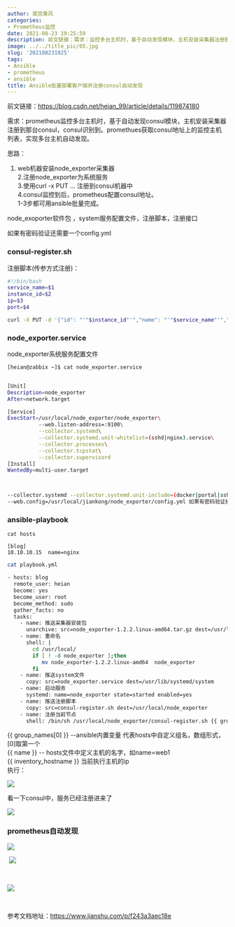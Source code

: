 ```yaml
---
author: 南宫乘风
categories:
- Prometheus监控
date: 2021-08-23 19:25:59
description: 前文链接：需求：监控多台主机时，基于自动发现模块，主机安装采集器注册到那台，识别到。获取地址上的监控主机列表，实现多台主机自动发现。思路：机器安装采集器注册为系统服务使用注册到机器中监控到后，配置地址。。。。。。。
image: ../../title_pic/65.jpg
slug: '202108231925'
tags:
- Ansible
- prometheus
- ansible
title: Ansible批量部署客户端并注册consul自动发现
---
```


<!--more-->

前文链接：<https://blog.csdn.net/heian_99/article/details/119874180>

需求：prometheus监控多台主机时，基于自动发现consul模块，主机安装采集器注册到那台consul，consul识别到。promethues获取consul地址上的监控主机列表，实现多台主机自动发现。

思路：

1.  web机器安装node\_exporter采集器  
    2.注册node\_exporter为系统服务  
    3.使用curl -x PUT ... 注册到consul机器中  
    4.consul监控到后，prometheus配置consul地址。  
    1-3步都可用ansible批量完成。

node\_exoporter软件包 ，system服务配置文件，注册脚本，注册接口

如果有密码验证还需要一个config.yml

### consul-register.sh

注册脚本\(传参方式注册\)：

```bash
#!/bin/bash
service_name=$1
instance_id=$2
ip=$3
port=$4

curl -X PUT -d '{"id": "'"$instance_id"'","name": "'"$service_name"'","address": "'"$ip"'","port": '"$port"',"tags": ["'"$service_name"'"],"checks": [{"http": "http://'"$ip"':'"$port"'","interval": "5s"}]}' http://10.10.10.27:8500/v1/agent/service/register
```

### node\_exporter.service

node\_exporter系统服务配置文件

```bash
[heian@zabbix ~]$ cat node_exporter.service 


[Unit]
Description=node_exporter
After=network.target 

[Service]
ExecStart=/usr/local/node_exporter/node_exporter\
          --web.listen-address=:9100\
          --collector.systemd\
          --collector.systemd.unit-whitelist=(sshd|nginx).service\
          --collector.processes\
          --collector.tcpstat\
          --collector.supervisord
[Install]
WantedBy=multi-user.target



--collector.systemd --collector.systemd.unit-include=(docker|portal|sshd).service 配置的意思是只收集docker,portal,sshd服务的数据
--web.config=/usr/local/jiankong/node_exporter/config.yml 如果有密码验证接口需要指定这个config.yml，里面保存的用户名和密码。需要把这条配在启动execstart行的node_proter后。
```

### ansible-playbook

```
cat hosts

[blog]
10.10.10.15  name=nginx

```

```bash
cat playbook.yml

- hosts: blog
  remote_user: heian
  become: yes
  become_user: root
  become_method: sudo
  gather_facts: no
  tasks:
    - name: 推送采集器安装包
      unarchive: src=node_exporter-1.2.2.linux-amd64.tar.gz dest=/usr/local/
    - name: 重命名
      shell: |
        cd /usr/local/ 
        if [ ! -d node_exporter ];then 
           mv node_exporter-1.2.2.linux-amd64  node_exporter 
        fi
    - name: 推送system文件
      copy: src=node_exporter.service dest=/usr/lib/systemd/system
    - name: 启动服务
      systemd: name=node_exporter state=started enabled=yes
    - name: 推送注册脚本
      copy: src=consul-register.sh dest=/usr/local/node_exporter
    - name: 注册当前节点
      shell: /bin/sh /usr/local/node_exporter/consul-register.sh {{ group_names[0] }} {{ name }} {{ inventory_hostname }} 9100
```

\{<!-- -->{ group_names[0] }} --ansible内置变量 代表hosts中自定义组名，数组形式，[0]取第一个  
\{<!-- -->{ name }} -- hosts文件中定义主机的名字，如name=web1  
\{<!-- -->{ inventory_hostname }} 当前执行主机的ip  
执行：

![](../../image/20210823192310944.png)

看一下consul中，服务已经注册进来了 

![](../../image/20210823192329533.png)

### prometheus自动发现

![](../../image/20210823192429609.png)

 ![](../../image/20210823192453713.png)

 

![](../../image/20210823192508451.png)

 

参考文档地址：<https://www.jianshu.com/p/f243a3aec18e>